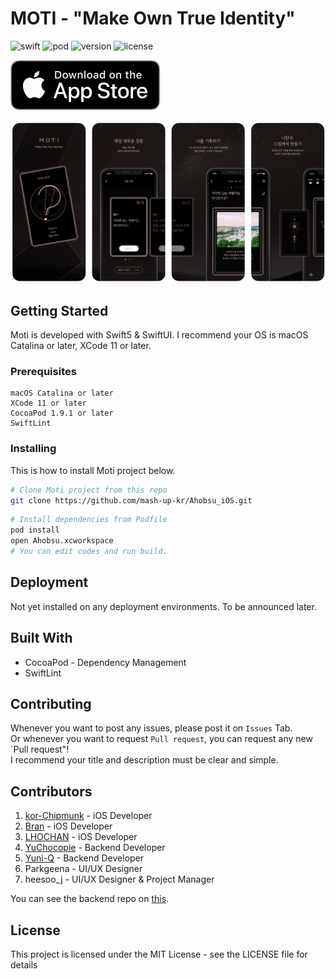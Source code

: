 # MOTI - "Make Own True Identity"
![swift](https://img.shields.io/badge/Swift-5.0-orange.svg)
![pod](https://img.shields.io/badge/pod-1.9.1-blue)
![version](https://img.shields.io/badge/version-1.0.0-blue)
![license](https://img.shields.io/badge/license-MIT-green)

[![app_store](./images/app_store.svg?sanitize=true)](https://apps.apple.com/kr/app/moti/id1496912171)

![onbording](./images/onbording.png)

## Getting Started

Moti is developed with Swift5 & SwiftUI. I recommend your OS is macOS Catalina or later, XCode 11 or later.

### Prerequisites

```
macOS Catalina or later  
XCode 11 or later  
CocoaPod 1.9.1 or later
SwiftLint
```

### Installing

This is how to install Moti project below.  

```bash
# Clone Moti project from this repo
git clone https://github.com/mash-up-kr/Ahobsu_iOS.git  
```

```bash
# Install dependencies from Podfile
pod install
open Ahobsu.xcworkspace
# You can edit codes and run build.
```

## Deployment

Not yet installed on any deployment environments. To be announced later.

## Built With
* CocoaPod - Dependency Management
* SwiftLint

## Contributing

Whenever you want to post any issues, please post it on `Issues` Tab.  
Or whenever you want to request `Pull request`, you can request any new `Pull request"!  
I recommend your title and description must be clear and simple.

## Contributors
1. [kor-Chipmunk](https://github.com/kor-Chipmunk) - iOS Developer
2. [Bran](https://github.com/YoonJuHo) - iOS Developer
3. [LHOCHAN](https://github.com/LHOCHAN) - iOS Developer
4. [YuChocopie](https://github.com/YuChocopie) - Backend Developer
5. [Yuni-Q](https://github.com/Yuni-Q) - Backend Developer
6. Parkgeena - UI/UX Designer
7. heesoo_j - UI/UX Designer & Project Manager

You can see the backend repo on [this](https://github.com/mash-up-kr/ahobsu-node-backend).

## License
This project is licensed under the MIT License - see the LICENSE file for details
